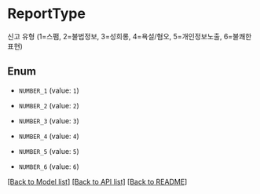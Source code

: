 # ReportType

신고 유형 (1=스팸, 2=불법정보, 3=성희롱, 4=욕설/혐오, 5=개인정보노출, 6=불쾌한표현)

## Enum

* `NUMBER_1` (value: `1`)

* `NUMBER_2` (value: `2`)

* `NUMBER_3` (value: `3`)

* `NUMBER_4` (value: `4`)

* `NUMBER_5` (value: `5`)

* `NUMBER_6` (value: `6`)

[[Back to Model list]](../README.md#documentation-for-models) [[Back to API list]](../README.md#documentation-for-api-endpoints) [[Back to README]](../README.md)
